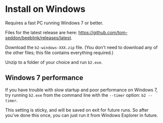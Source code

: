 # Install on Windows

Requires a fast PC running Windows 7 or better.

Files for the latest release are here:
https://github.com/tom-seddon/beeblink/releases/latest.

Download the `b2-windows-XXX.zip` file. (You don't need to download
any of the other files; this file contains everything required.)

Unzip to a folder of your choice and run `b2.exe`.

## Windows 7 performance

If you have trouble with slow startup and poor performance on Windows
7, try running `b2.exe` from the command line with the `--timer`
option: `b2 --timer`.

This setting is sticky, and will be saved on exit for future runs. So
after you've done this once, you can just run it from Windows Explorer
in future.
